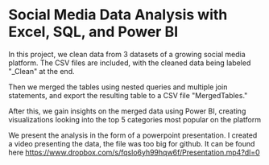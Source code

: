 # Social Media Data Analysis with Excel, SQL, and Power BI

In this project, we clean data from 3 datasets of a growing social media platform. The CSV files are included, with the cleaned data being labeled "_Clean" at the end. 

Then we merged the tables using nested queries and multiple join statements, and export the resulting table to a CSV file "MergedTables."

After this, we gain insights on the merged data using Power BI, creating visualizations looking into the top 5 categories most popular on the platform

We present the analysis in the form of a powerpoint presentation. I created a video presenting the data, the file was too big for github. It can be found here https://www.dropbox.com/s/fqslo6yh99hqw6f/Presentation.mp4?dl=0
